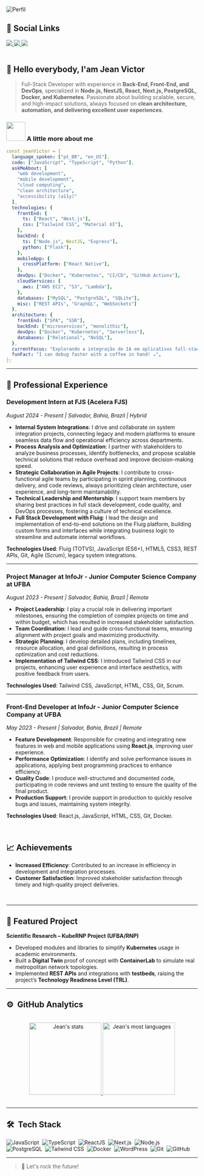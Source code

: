 ![Perfil](https://img.shields.io/badge/Status-Desenvolvedor%20Full%20Stack-brightgreen)

## 💬&nbsp;Social Links <!-- ===== LINKS CONTACT ===== -->

<div> 
  <a href="mailto:jeamsillva3@gmail.com" target="_blank" rel="noopener noreferrer">
    <img src="https://img.shields.io/badge/-Gmail-%23333?style=for-the-badge&logo=gmail&logoColor=white">
  </a>
  <a href="https://www.linkedin.com/in/jean-victor200/" target="_blank" rel="noopener noreferrer">
    <img src="https://img.shields.io/badge/-LinkedIn-%230077B5?style=for-the-badge&logo=linkedin&logoColor=white">
  </a>
  <a href="https://jean-victor-portfolio.vercel.app" target="_blank" rel="noopener noreferrer">
     <img src="https://img.shields.io/badge/-Portfolio-black?style=for-the-badge&logo=google-chrome&logoColor=white">
  </a>
</div>

<br>

## 👋 Hello everybody, I'am Jean Victor

> Full-Stack Developer with experience in **Back-End, Front-End, and DevOps**, specialized in **Node.js, NestJS, React, Next.js, PostgreSQL, Docker, and Kubernetes**. Passionate about building scalable, secure, and high-impact solutions, always focused on **clean architecture, automation, and delivering excellent user experiences**.

### <img src="https://media3.giphy.com/media/v1.Y2lkPTc5MGI3NjExdGlzZzJ3bjBnM3Vwc3VtenAzeXdpZm0zNTV5dGhvZ2V0MW1oem9ubSZlcD12MV9pbnRlcm5hbF9naWZfYnlfaWQmY3Q9cw/eNwO33cDf7H60uqErv/giphy.webp" width="50"> A little more about me

```yaml
const jeanVictor = {
  language_spoken: ["pt_BR", "en_US"],
  code: ["JavaScript", "TypeScript", "Python"],
  askMeAbout: [
    "web development",
    "mobile development",
    "cloud computing",
    "clean architecture",
    "accessibility (a11y)"
  ],
  technologies: {
    frontEnd: {
      ts: ["React", "Next.js"],
      css: ["Tailwind CSS", "Material UI"],
    },
    backEnd: {
      ts: ["Node.js", NestJS, "Express"],
      python: ["Flask"],
    },
    mobileApp: {
      crossPlatform: ["React Native"],
    },
    devOps: ["Docker", "Kubernetes", "CI/CD", "GitHub Actions"],
    cloudServices: {
      aws: ["AWS EC2", "S3", "Lambda"],
    },
    databases: ["MySQL", "PostgreSQL", "SQLite"],
    misc: ["REST APIs", "GraphQL", "WebSockets"]
  },
  architecture: {
    frontEnd: ["SPA", "SSR"],
    backEnd: ["microservices", "monolithic"],
    devOps: ["Docker", "Kubernetes", "Serverless"],
    databases: ["Relational", "NoSQL"],
  },
  currentFocus: "Explorando a integração de IA em aplicativos full-stack",
  funFact: "I can debug faster with a coffee in hand! ☕️",
};
```

---

## 💼 Professional Experience

### Development Intern at FJS (Acelera FJS)

_August 2024 - Present | Salvador, Bahia, Brazil | Hybrid_

- **Internal System Integrations**: I drive and collaborate on system integration projects, connecting legacy and modern platforms to ensure seamless data flow and operational efficiency across departments.
- **Process Analysis and Optimization**: I partner with stakeholders to analyze business processes, identify bottlenecks, and propose scalable technical solutions that reduce overhead and improve decision-making speed.
- **Strategic Collaboration in Agile Projects**: I contribute to cross-functional agile teams by participating in sprint planning, continuous delivery, and code reviews, always prioritizing clean architecture, user experience, and long-term maintainability.
- **Technical Leadership and Mentorship**: I support team members by sharing best practices in full stack development, code quality, and DevOps processes, fostering a culture of technical excellence.
- **Full Stack Development with Fluig**: I lead the design and implementation of end-to-end solutions on the Fluig platform, building custom forms and interfaces while integrating business logic to streamline and automate internal workflows.

**Technologies Used**: Fluig (TOTVS), JavaScript (ES6+), HTML5, CSS3, REST APIs, Git, Agile (Scrum), legacy system integrations.

---

### Project Manager at InfoJr - Junior Computer Science Company at UFBA

_August 2023 - Present | Salvador, Bahia, Brazil | Remote_

- **Project Leadership**: I play a crucial role in delivering important milestones, ensuring the completion of complex projects on time and within budget, which has resulted in increased stakeholder satisfaction.
- **Team Coordination**: I lead and guide cross-functional teams, ensuring alignment with project goals and maximizing productivity.
- **Strategic Planning**: I develop detailed plans, including timelines, resource allocation, and goal definitions, resulting in process optimization and cost reductions.
- **Implementation of Tailwind CSS**: I introduced Tailwind CSS in our projects, enhancing user experience and interface aesthetics, with positive feedback from users.

**Technologies Used**: Tailwind CSS, JavaScript, HTML, CSS, Git, Scrum.

---

### Front-End Developer at InfoJr - Junior Computer Science Company at UFBA

_May 2023 - Present | Salvador, Bahia, Brazil | Remote_

- **Feature Development**: Responsible for creating and integrating new features in web and mobile applications using **React.js**, improving user experience.
- **Performance Optimization**: I identify and solve performance issues in applications, applying best programming practices to enhance efficiency.
- **Quality Code**: I produce well-structured and documented code, participating in code reviews and unit testing to ensure the quality of the final product.
- **Production Support**: I provide support in production to quickly resolve bugs and issues, maintaining system integrity.

**Technologies Used**: React.js, JavaScript, HTML, CSS, Git, Docker.

<br>

## 📈 Achievements

- **Increased Efficiency**: Contributed to an increase in efficiency in development and integration processes.
- **Customer Satisfaction**: Improved stakeholder satisfaction through timely and high-quality project deliveries.

<br>

---

## 🚀 Featured Project

**Scientific Research – KubeRNP Project (UFBA/RNP)**  

- Developed modules and libraries to simplify **Kubernetes** usage in academic environments.  
- Built a **Digital Twin** proof of concept with **ContainerLab** to simulate real metropolitan network topologies.  
- Implemented **REST APIs** and integrations with **testbeds**, raising the project’s **Technology Readiness Level (TRL)**.  

---

## ⚙️ &nbsp;GitHub Analytics <!-- ===== PROFILE GITHUB DETAILS ===== -->

<div align="center"><br>
  <a href="https://github.com/DJeanS03">
   <img height="190em" src="https://github-readme-stats.vercel.app/api?username=DJeanS03&theme=react&show_icons=true" alt="Jean's stats"/>
   <img height="190em" src="https://github-readme-stats.vercel.app/api/top-langs/?username=DJeanS03&langs_count=7&theme=react" alt="Jean's most languages"/>
  </a>
</div>

 <br>

---

## 🛠 &nbsp;Tech Stack <!-- ===== ICONS PROGRAME LANGUAGES ===== -->

<p align="left">

![JavaScript](https://img.shields.io/badge/-JavaScript-05122A?style=for-the-badge&logo=javascript)&nbsp;
![TypeScript](https://img.shields.io/badge/-TypeScript-05122A?style=for-the-badge&logo=typescript)&nbsp;
![ReactJS](https://img.shields.io/badge/-React-05122A?style=for-the-badge&logo=react)&nbsp;
![Next.js](https://img.shields.io/badge/-Next.js-05122A?style=for-the-badge&logo=next.js)&nbsp;
![Node.js](https://img.shields.io/badge/-Node.js-05122A?style=for-the-badge&logo=node.js)&nbsp;
![PostgreSQL](https://img.shields.io/badge/-PostgreSQL-05122A?style=for-the-badge&logo=postgresql)&nbsp;
![Tailwind CSS](https://img.shields.io/badge/-Tailwind%20CSS-05122A?style=for-the-badge&logo=tailwindcss)&nbsp;
![Docker](https://img.shields.io/badge/-Docker-05122A?style=for-the-badge&logo=docker)&nbsp;
![WordPress](https://img.shields.io/badge/-WordPress-05122A?style=for-the-badge&logo=wordpress)&nbsp;
![Git](https://img.shields.io/badge/-Git-05122A?style=for-the-badge&logo=git)&nbsp;
![GitHub](https://img.shields.io/badge/-GitHub-05122A?style=for-the-badge&logo=github)&nbsp;

</p>

---

> 🚀 Let's rock the future!
